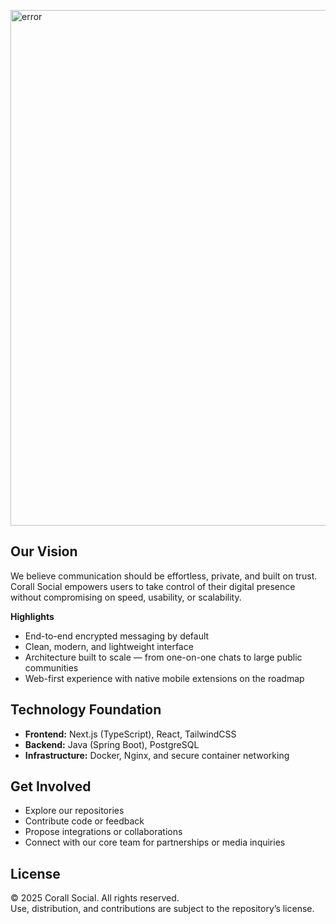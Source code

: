<p align="left">
  <picture>
    <img src="https://raw.githubusercontent.com/Corall-Social/.github/main/profile/Poster.png" width="825px" alt="error">
  </picture>
</p>

## Our Vision
We believe communication should be effortless, private, and built on trust.  
Corall Social empowers users to take control of their digital presence without compromising on speed, usability, or scalability.

**Highlights**
- End-to-end encrypted messaging by default  
- Clean, modern, and lightweight interface  
- Architecture built to scale — from one-on-one chats to large public communities  
- Web-first experience with native mobile extensions on the roadmap  



## Technology Foundation

- **Frontend:** Next.js (TypeScript), React, TailwindCSS  
- **Backend:** Java (Spring Boot), PostgreSQL  
- **Infrastructure:** Docker, Nginx, and secure container networking




## Get Involved

- Explore our repositories  
- Contribute code or feedback  
- Propose integrations or collaborations  
- Connect with our core team for partnerships or media inquiries  



## License
© 2025 Corall Social. All rights reserved.  
Use, distribution, and contributions are subject to the repository’s license.